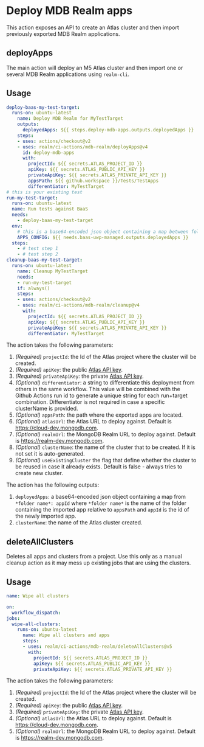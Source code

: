 # Deploy MDB Realm apps

This action exposes an API to create an Atlas cluster and then import previously exported MDB Realm applications.

## deployApps

The main action will deploy an M5 Atlas cluster and then import one or several MDB Realm applications using `realm-cli`.

## Usage

```yaml
deploy-baas-my-test-target:
  runs-on: ubuntu-latest
    name: Deploy MDB Realm for MyTestTarget
    outputs:
      deployedApps: ${{ steps.deploy-mdb-apps.outputs.deployedApps }}
    steps:
    - uses: actions/checkout@v2
    - uses: realm/ci-actions/mdb-realm/deployApps@v4
      id: deploy-mdb-apps
      with:
        projectId: ${{ secrets.ATLAS_PROJECT_ID }}
        apiKey: ${{ secrets.ATLAS_PUBLIC_API_KEY }}
        privateApiKey: ${{ secrets.ATLAS_PRIVATE_API_KEY }}
        appsPath: ${{ github.workspace }}/Tests/TestApps
        differentiator: MyTestTarget
# this is your existing test
run-my-test-target:
  runs-on: ubuntu-latest
  name: Run tests against BaaS
  needs:
    - deploy-baas-my-test-target
  env:
    # this is a base64-encoded json object containing a map between folder name - app id
    APPS_CONFIG: ${{ needs.baas-uwp-managed.outputs.deployedApps }}
  steps:
    - # test step 1
    - # test step 2
cleanup-baas-my-test-target:
  runs-on: ubuntu-latest
    name: Cleanup MyTestTarget
    needs:
    - run-my-test-target
    if: always()
    steps:
    - uses: actions/checkout@v2
    - uses: realm/ci-actions/mdb-realm/cleanup@v4
      with:
        projectId: ${{ secrets.ATLAS_PROJECT_ID }}
        apiKey: ${{ secrets.ATLAS_PUBLIC_API_KEY }}
        privateApiKey: ${{ secrets.ATLAS_PRIVATE_API_KEY }}
        differentiator: MyTestTarget

```

The action takes the following parameters:

1. *(Required)* `projectId`: the Id of the Atlas project where the cluster will be created.
1. *(Required)* `apiKey`: the public [Atlas API key](https://docs.atlas.mongodb.com/configure-api-access/).
1. *(Required)* `privateApiKey`: the private [Atlas API key](https://docs.atlas.mongodb.com/configure-api-access/).
1. *(Optional)* `differentiator`: a string to differentiate this deployment from others in the same workflow. This value will be combined with the Github Actions run id to generate a unique string for each run+target combination. Differentiator is not required in case a specific clusterName is provided.
1. *(Optional)* `appsPath`: the path where the exported apps are located.
1. *(Optional)* `atlasUrl`: the Atlas URL to deploy against. Default is https://cloud-dev.mongodb.com.
1. *(Optional)* `realmUrl`: the MongoDB Realm URL to deploy against. Default is https://realm-dev.mongodb.com.
1. *(Optional)* `clusterName`: the name of the cluster that to be created. If it is not set it is auto-generated.
1. *(Optional)* `useExistingCluster` the flag that define whether the cluster to be reused in case it already exists. Default is false - always tries to create new cluster.

The action has the following outputs:

1. `deployedApps`: a base64-encoded json object containing a map from `*folder name*: appId` where `*folder name*` is the name of the folder containing the imported app relative to `appsPath` and `appId` is the id of the newly imported app.
1. `clusterName`: the name of the Atlas cluster created.

## deleteAllClusters

Deletes all apps and clusters from a project. Use this only as a manual cleanup action as it may mess up existing jobs that are using the clusters.

## Usage

```yaml
name: Wipe all clusters

on:
  workflow_dispatch:
jobs:
  wipe-all-clusters:
    runs-on: ubuntu-latest
      name: Wipe all clusters and apps
      steps:
      - uses: realm/ci-actions/mdb-realm/deleteAllClusters@v5
        with:
          projectId: ${{ secrets.ATLAS_PROJECT_ID }}
          apiKey: ${{ secrets.ATLAS_PUBLIC_API_KEY }}
          privateApiKey: ${{ secrets.ATLAS_PRIVATE_API_KEY }}
```

The action takes the following parameters:

1. *(Required)* `projectId`: the Id of the Atlas project where the cluster will be created.
1. *(Required)* `apiKey`: the public [Atlas API key](https://docs.atlas.mongodb.com/configure-api-access/).
1. *(Required)* `privateApiKey`: the private [Atlas API key](https://docs.atlas.mongodb.com/configure-api-access/).
1. *(Optional)* `atlasUrl`: the Atlas URL to deploy against. Default is https://cloud-dev.mongodb.com.
1. *(Optional)* `realmUrl`: the MongoDB Realm URL to deploy against. Default is https://realm-dev.mongodb.com.
